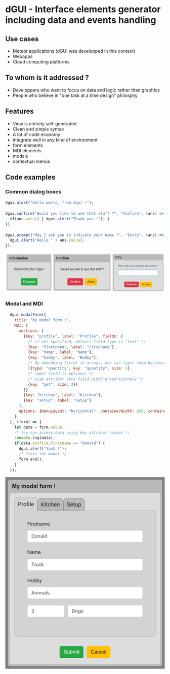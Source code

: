 # dGUI - Interface elements generator including data and events handling

## Use cases
* Meteor applications (dGUI was developped in this context)
* Webapps
* Cloud computing platforms
## To whom is it addressed ?
* Developpers who want to focus on data and logic rather than graphics
* People who believe in "one task at a time design" philosphy
## Features
* View is entirely self-generated
* Clean and simple syntax
* A lot of code economy
* integrate well in any kind of environment
* form elements
* MDI elements
* modals
* contextual menus
## Code examples
### Common dialog boxes
```javascript
dgui.alert("Hello world, from dgui !");

dgui.confirm("Would you like to use that stuff ?", "Confirm", (ans) => {
  if(ans.value) { dgui.alert("Thank you !"); }
});

dgui.prompt("May I ask you to indicate your name ?", "Entry", (ans) => {
  dgui.alert("Hello " + ans.value);
});

```
![alt "test"](examples/commonDialogsBoxes.png)

### Modal and MDI
```javascript
  dgui.modalForm({
    title: "My modal form !",
    MDI: {
      sections: [
        {key: "profile", label: "Profile", fields: [
          /* if not specified, default field type is "text" */
          {key: "firstname", label: "Firstname"},
          {key: "name", label: "Name"},
          {key: "hobby", label: "Hobby"},
          /* By embedding fields in arrays, you can layer them horizontally*/
          [{type: "quantity", key: "quantity", size: 1},
          /* label field is optional */
          /* size attribut sets field width proportionnaly */
          {key: "pet", size: 2}]
        ]},
        {key: "kitchen", label: "Kitchen"},
        {key: "setup", label: "Setup"}
      ],
      options: {menuLayout: "horizontal", containerWidth: 450, containerHeight: 400}
    }
  }, (form) => {
    let data = form.value;
    /* You can access data using key attribut values */
    console.log(data);
    if(data.profile.firstname == "Donald") {
      dgui.alert("Yuck !");
      /* Close the modal */
      form.end();
    }
  });
```
![alt "test"](examples/modalForm.png)